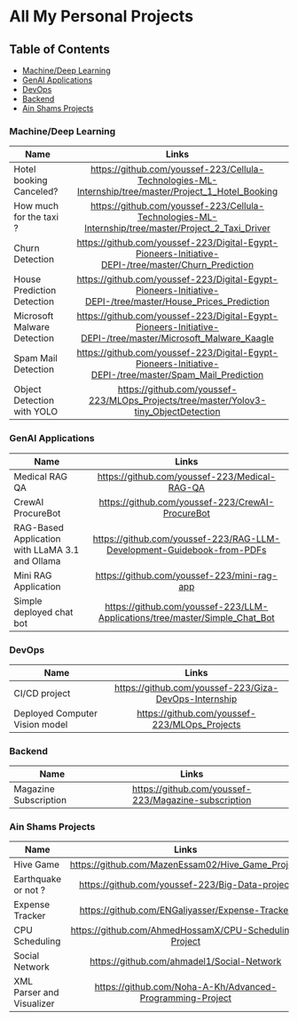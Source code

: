 # All My Personal Projects
## Table of Contents

- [Machine/Deep Learning](#machinedeep-learning)
- [GenAI Applications](#genai-applications)
- [DevOps](#DevOps)
- [Backend](#backend)
- [Ain Shams Projects](#ain-shams-projects)

### Machine/Deep Learning

| Name        | Links           | 
| ------------- |:-------------:| 
| Hotel booking Canceled?     | https://github.com/youssef-223/Cellula-Technologies-ML-Internship/tree/master/Project_1_Hotel_Booking | 
| How much for the taxi ?     | https://github.com/youssef-223/Cellula-Technologies-ML-Internship/tree/master/Project_2_Taxi_Driver     |   
| Churn Detection | https://github.com/youssef-223/Digital-Egypt-Pioneers-Initiative-DEPI-/tree/master/Churn_Prediction      |  
| House Prediction Detection | https://github.com/youssef-223/Digital-Egypt-Pioneers-Initiative-DEPI-/tree/master/House_Prices_Prediction    |  
| Microsoft Malware Detection | https://github.com/youssef-223/Digital-Egypt-Pioneers-Initiative-DEPI-/tree/master/Microsoft_Malware_Kaagle |
| Spam Mail Detection | https://github.com/youssef-223/Digital-Egypt-Pioneers-Initiative-DEPI-/tree/master/Spam_Mail_Prediction |
| Object Detection with YOLO | https://github.com/youssef-223/MLOps_Projects/tree/master/Yolov3-tiny_ObjectDetection 


### GenAI Applications

| Name        | Links           | 
| ------------- |:-------------:| 
| Medical RAG QA      | https://github.com/youssef-223/Medical-RAG-QA
| CrewAI ProcureBot | https://github.com/youssef-223/CrewAI-ProcureBot
| RAG-Based Application with LLaMA 3.1 and Ollama | https://github.com/youssef-223/RAG-LLM-Development-Guidebook-from-PDFs
| Mini RAG Application | https://github.com/youssef-223/mini-rag-app
| Simple deployed chat bot | https://github.com/youssef-223/LLM-Applications/tree/master/Simple_Chat_Bot


### DevOps

| Name        | Links           | 
| ------------- |:-------------:| 
| CI/CD project  | https://github.com/youssef-223/Giza-DevOps-Internship | 
| Deployed Computer Vision model      | https://github.com/youssef-223/MLOps_Projects    | 
 
 
 ### Backend
 
| Name        | Links           | 
| ------------- |:-------------:| 
| Magazine Subscription     | https://github.com/youssef-223/Magazine-subscription | 


### Ain Shams Projects

| Name        | Links           | 
| ------------- |:-------------:| 
| Hive Game      | https://github.com/MazenEssam02/Hive_Game_Project | 
| Earthquake or not ?     |  https://github.com/youssef-223/Big-Data-project | 
| Expense Tracker     | https://github.com/ENGaliyasser/Expense-Tracker    | 
| CPU Scheduling     | https://github.com/AhmedHossamX/CPU-Scheduling-Project  | 
| Social Network     | https://github.com/ahmadel1/Social-Network   |
| XML Parser and Visualizer | https://github.com/Noha-A-Kh/Advanced-Programming-Project
